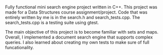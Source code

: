 Fully functional mini search engine project written in C++. This project was made for a Data Structures course assignment/project. 
Code that was entirely written by me is in the search.h and search_tests.cpp. The search_tests.cpp is a testing suite using gtest. 

The main objective of this project is to become familiar with sets and maps. Overall, I implemented a document 
search engine that supports complex queries. I also learned about creating my own tests to make sure of full funcationality.
